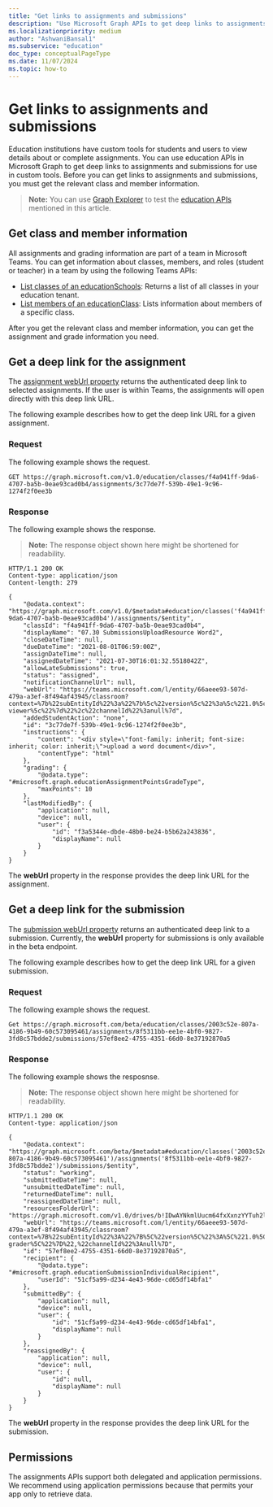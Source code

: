 ```yaml
---
title: "Get links to assignments and submissions"
description: "Use Microsoft Graph APIs to get deep links to assignments for use in custom tools."
ms.localizationpriority: medium
author: "AshwaniBansal1"
ms.subservice: "education"
doc_type: conceptualPageType
ms.date: 11/07/2024
ms.topic: how-to
---
```


# Get links to assignments and submissions

Education institutions have custom tools for students and users to view details about or complete assignments. You can use education APIs in Microsoft Graph to get deep links to assignments and submissions for use in custom tools. Before you can get links to assignments and submissions, you must get the relevant class and member information.

 > **Note:** You can use [Graph Explorer](https://developer.microsoft.com/graph/graph-explorer) to test the [education APIs](/graph/msgraph-onboarding-graphexplorer) mentioned in this article.

## Get class and member information

All assignments and grading information are part of a team in Microsoft Teams. You can get information about classes, members, and roles (student or teacher) in a team by using the following Teams APIs:

- [List classes of an educationSchools](/graph/api/educationschool-list-classes): Returns a list of all classes in your education tenant.
- [List members of an educationClass](/graph/api/educationclass-list-members): Lists information about members of a specific class.

After you get the relevant class and member information, you can get the assignment and grade information you need.

## Get a deep link for the assignment

The [assignment webUrl property](/graph/api/resources/educationassignment#properties) returns the authenticated deep link to selected assignments. If the user is within Teams, the assignments will open directly with this deep link URL.

The following example describes how to get the deep link URL for a given assignment.

### Request

The following example shows the request.

```
GET https://graph.microsoft.com/v1.0/education/classes/f4a941ff-9da6-4707-ba5b-0eae93cad0b4/assignments/3c77de7f-539b-49e1-9c96-1274f2f0ee3b
```

### Response

The following example shows the response.

>**Note:** The response object shown here might be shortened for readability.

```
HTTP/1.1 200 OK
Content-type: application/json
Content-length: 279

{
    "@odata.context": "https://graph.microsoft.com/v1.0/$metadata#education/classes('f4a941ff-9da6-4707-ba5b-0eae93cad0b4')/assignments/$entity",
    "classId": "f4a941ff-9da6-4707-ba5b-0eae93cad0b4",
    "displayName": "07.30 SubmissionsUploadResource Word2",
    "closeDateTime": null,
    "dueDateTime": "2021-08-01T06:59:00Z",
    "assignDateTime": null,
    "assignedDateTime": "2021-07-30T16:01:32.5518042Z",
    "allowLateSubmissions": true,
    "status": "assigned",
    "notificationChannelUrl": null,
    "webUrl": "https://teams.microsoft.com/l/entity/66aeee93-507d-479a-a3ef-8f494af43945/classroom?context=%7b%22subEntityId%22%3a%22%7b%5c%22version%5c%22%3a%5c%221.0%5c%22%2c%5c%22config%5c%22%3a%7b%5c%22classes%5c%22%3a%5b%7b%5c%22id%52navigate%5c%22%2c%5c%22view%5c%22%3a%5c%22assignment-viewer%5c%22%7d%22%2c%22channelId%22%3anull%7d",
    "addedStudentAction": "none",
    "id": "3c77de7f-539b-49e1-9c96-1274f2f0ee3b",
    "instructions": {
        "content": "<div style=\"font-family: inherit; font-size: inherit; color: inherit;\">upload a word document</div>",
        "contentType": "html"
    },
    "grading": {
        "@odata.type": "#microsoft.graph.educationAssignmentPointsGradeType",
        "maxPoints": 10
    },
    "lastModifiedBy": {
        "application": null,
        "device": null,
        "user": {
            "id": "f3a5344e-dbde-48b0-be24-b5b62a243836",
            "displayName": null
        }
    }
}
```
The **webUrl** property in the response provides the deep link URL for the assignment.


## Get a deep link for the submission

The [submission webUrl property](/graph/api/resources/educationsubmission#properties) returns an authenticated deep link to a submission. Currently, the **webUrl** property for submissions is only available in the beta endpoint.

The following example describes how to get the deep link URL for a given submission.

### Request

The following example shows the request.

```
Get https://graph.microsoft.com/beta/education/classes/2003c52e-807a-4186-9b49-60c573095461/assignments/8f5311bb-ee1e-4bf0-9827-3fd8c57bdde2/submissions/57ef8ee2-4755-4351-66d0-8e37192870a5
```

### Response

The following example shows the resposnse.

>**Note:** The response object shown here might be shortened for readability.

```
HTTP/1.1 200 OK
Content-type: application/json

{
    "@odata.context": "https://graph.microsoft.com/beta/$metadata#education/classes('2003c52e-807a-4186-9b49-60c573095461')/assignments('8f5311bb-ee1e-4bf0-9827-3fd8c57bdde2')/submissions/$entity",
    "status": "working",
    "submittedDateTime": null,
    "unsubmittedDateTime": null,
    "returnedDateTime": null,
    "reassignedDateTime": null,
    "resourcesFolderUrl": "https://graph.microsoft.com/v1.0/drives/b!IDwAYNkmlUucm64fxXxnzYYTuh2luKRDvUVGQBLOmvYqism21WrdQ4Aijx5lDIKE/items/0173CEVEPVMJCDTMO5RRH256O6T5NIB2CF",
    "webUrl": "https://teams.microsoft.com/l/entity/66aeee93-507d-479a-a3ef-8f494af43945/classroom?context=%7B%22subEntityId%22%3A%22%7B%5C%22version%5C%22%3A%5C%221.0%5C%22,%5C%22action%5C%22%3A%5C%22navigate%5C%22,%5C%22view%5C%22%3A%5C%22speed-grader%5C%22%7D%22,%22channelId%22%3Anull%7D",
    "id": "57ef8ee2-4755-4351-66d0-8e37192870a5",
    "recipient": {
        "@odata.type": "#microsoft.graph.educationSubmissionIndividualRecipient",
        "userId": "51cf5a99-d234-4e43-96de-cd65df14bfa1"
    },
    "submittedBy": {
        "application": null,
        "device": null,
        "user": {
            "id": "51cf5a99-d234-4e43-96de-cd65df14bfa1",
            "displayName": null
        }
    },
    "reassignedBy": {
        "application": null,
        "device": null,
        "user": {
            "id": null,
            "displayName": null
        }
    }
}
```
The **webUrl** property in the response provides the deep link URL for the submission.

## Permissions

The assignments APIs support both delegated and application permissions. We recommend using application permissions because that permits your app only to retrieve data.
